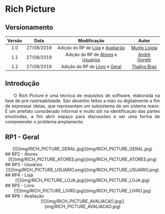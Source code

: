 # Rich Picture
## Versionamento
| Versão | Data | Modificação | Autor |
| :---: | :---: | :---: | :---: |
| 1.0 | 27/08/2019 | Adição do RP de [Loja](https://requisitos-de-software.github.io/2019.2-Audible/rich_picture/#rp4-loja) e [Avaliação](https://requisitos-de-software.github.io/2019.2-Audible/rich_picture/#rp6-avaliacao) | [Murilo Loiola](https://github.com/murilo-dan) |
| 1.1 | 27/08/2019 | Adição do RP de [Atores](https://requisitos-de-software.github.io/2019.2-Audible/rich_picture/#rp2-atores) e [Usuários](https://requisitos-de-software.github.io/2019.2-Audible/rich_picture/#rp3-usuarios) | [André Goretti](https://github.com/Agoretti) |
| 1.2 | 27/08/2019 | Adição do RP de [Livro](https://requisitos-de-software.github.io/2019.2-Audible/rich_picture/#rp5-livro) e [Geral](https://requisitos-de-software.github.io/2019.2-Audible/rich_picture/#rp1-geral) | [Thallys Braz](https://github.com/thallysbraz) |

## Introdução
<p align="justify">&emsp;&emsp;O Rich Picture é uma técnica de requisitos de software, elaborada na fase de pré-rastreabilidade. São desenho feitos a mão ou digitalmente a fim de expressar ideias, que representam um subsistema de um sistema maior. É um artefato considerado informal e muito útil na identificação das partes envolvidas, a fim abrir espaço para discussões e ser uma forma de compreender o problema amplamente.</p>

## RP1 - Geral
<center>
[![](img/RICH_PICTURE_GERAL.jpg)](img/RICH_PICTURE_GERAL.jpg)
</center>
## RP2 - Atores
<center>
[![](img/RICH_PICTURE_ATORES.png)](img/RICH_PICTURE_ATORES.png)
</center>
## RP3 - Usuários
<center>
[![](img/RICH_PICTURE_USUARIO.png)](img/RICH_PICTURE_USUARIO.png)
</center>
## RP4 - Loja
<center>
[![](img/RICH_PICTURE_LOJA.jpg)](img/RICH_PICTURE_LOJA.jpg)
</center>
## RP5 - Livro
<center>
[![](img/RICH_PICTURE_LIVRO.jpg)](img/RICH_PICTURE_LIVRO.jpg)
</center>
## RP6 - Avaliação
<center>
[![](img/RICH_PICTURE_AVALIACAO.jpg)](img/RICH_PICTURE_AVALIACAO.jpg)
</center>
